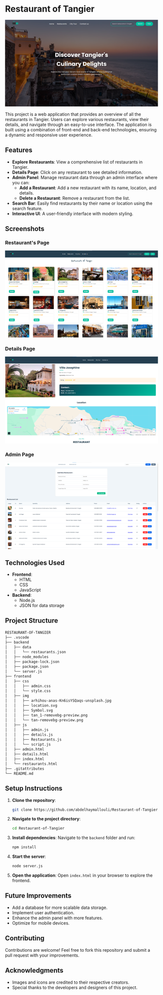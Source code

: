 # Restaurant of Tangier

![Restaurant of Tangier](screenshots/homepage.png)

This project is a web application that provides an overview of all the restaurants in Tangier. Users can explore various restaurants, view their details, and navigate through an easy-to-use interface. The application is built using a combination of front-end and back-end technologies, ensuring a dynamic and responsive user experience.

## Features
- **Explore Restaurants**: View a comprehensive list of restaurants in Tangier.
- **Details Page**: Click on any restaurant to see detailed information.
- **Admin Panel**: Manage restaurant data through an admin interface where you can:
  - **Add a Restaurant**: Add a new restaurant with its name, location, and details.
  - **Delete a Restaurant**: Remove a restaurant from the list.
- **Search Bar**: Easily find restaurants by their name or location using the search feature.
- **Interactive UI**: A user-friendly interface with modern styling.

## Screenshots

### Restaurant's Page
![Restaurant's Page](screenshots/restaurants.png)

### Details Page
![Details Page](screenshots/details.png)

### Admin Page
![Admin Page](screenshots/admin%20page.png)

## Technologies Used
- **Frontend**:
  - HTML
  - CSS
  - JavaScript
- **Backend**:
  - Node.js
  - JSON for data storage

## Project Structure
```
RESTAURANT-OF-TANGIER
├── .vscode
├── backend
│   ├── data
│   │   └── restaurants.json
│   ├── node_modules
│   ├── package-lock.json
│   ├── package.json
│   └── server.js
├── frontend
│   ├── css
│   │   ├── admin.css
│   │   └── style.css
│   ├── img
│   │   ├── arhihou-anas-Kn6isYSQaqs-unsplash.jpg
│   │   ├── location.svg
│   │   ├── Symbol.svg
│   │   ├── tan_1-removebg-preview.png
│   │   └── tan-removebg-preview.png
│   ├── js
│   │   ├── admin.js
│   │   ├── details.js
│   │   ├── Restaurants.js
│   │   └── script.js
│   ├── admin.html
│   ├── details.html
│   ├── index.html
│   └── restaurants.html
├── .gitattributes
└── README.md
```

## Setup Instructions

1. **Clone the repository**:
   ```bash
   git clone https://github.com/abdelhaymallouli/Restaurant-of-Tangier.git
   ```

2. **Navigate to the project directory**:
   ```bash
   cd Restaurant-of-Tangier
   ```

3. **Install dependencies**:
   Navigate to the `backend` folder and run:
   ```bash
   npm install
   ```

4. **Start the server**:
   ```bash
   node server.js
   ```

5. **Open the application**:
   Open `index.html` in your browser to explore the frontend.

## Future Improvements
- Add a database for more scalable data storage.
- Implement user authentication.
- Enhance the admin panel with more features.
- Optimize for mobile devices.

## Contributing
Contributions are welcome! Feel free to fork this repository and submit a pull request with your improvements.


## Acknowledgments
- Images and icons are credited to their respective creators.
- Special thanks to the developers and designers of this project.


